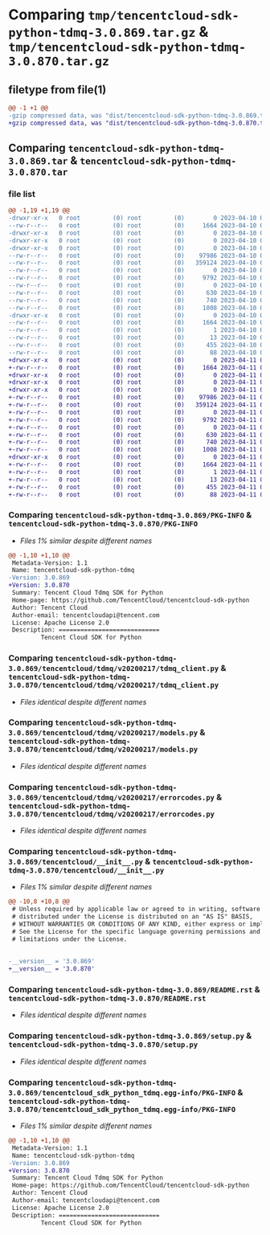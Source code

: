 # Comparing `tmp/tencentcloud-sdk-python-tdmq-3.0.869.tar.gz` & `tmp/tencentcloud-sdk-python-tdmq-3.0.870.tar.gz`

## filetype from file(1)

```diff
@@ -1 +1 @@
-gzip compressed data, was "dist/tencentcloud-sdk-python-tdmq-3.0.869.tar", last modified: Mon Apr 10 03:15:17 2023, max compression
+gzip compressed data, was "dist/tencentcloud-sdk-python-tdmq-3.0.870.tar", last modified: Tue Apr 11 03:55:05 2023, max compression
```

## Comparing `tencentcloud-sdk-python-tdmq-3.0.869.tar` & `tencentcloud-sdk-python-tdmq-3.0.870.tar`

### file list

```diff
@@ -1,19 +1,19 @@
-drwxr-xr-x   0 root         (0) root         (0)        0 2023-04-10 03:15:17.000000 tencentcloud-sdk-python-tdmq-3.0.869/
--rw-r--r--   0 root         (0) root         (0)     1664 2023-04-10 03:15:17.000000 tencentcloud-sdk-python-tdmq-3.0.869/PKG-INFO
-drwxr-xr-x   0 root         (0) root         (0)        0 2023-04-10 03:15:17.000000 tencentcloud-sdk-python-tdmq-3.0.869/tencentcloud/
-drwxr-xr-x   0 root         (0) root         (0)        0 2023-04-10 03:15:17.000000 tencentcloud-sdk-python-tdmq-3.0.869/tencentcloud/tdmq/
-drwxr-xr-x   0 root         (0) root         (0)        0 2023-04-10 03:15:17.000000 tencentcloud-sdk-python-tdmq-3.0.869/tencentcloud/tdmq/v20200217/
--rw-r--r--   0 root         (0) root         (0)    97986 2023-04-10 03:15:17.000000 tencentcloud-sdk-python-tdmq-3.0.869/tencentcloud/tdmq/v20200217/tdmq_client.py
--rw-r--r--   0 root         (0) root         (0)   359124 2023-04-10 03:15:17.000000 tencentcloud-sdk-python-tdmq-3.0.869/tencentcloud/tdmq/v20200217/models.py
--rw-r--r--   0 root         (0) root         (0)        0 2023-04-10 03:15:17.000000 tencentcloud-sdk-python-tdmq-3.0.869/tencentcloud/tdmq/v20200217/__init__.py
--rw-r--r--   0 root         (0) root         (0)     9792 2023-04-10 03:15:17.000000 tencentcloud-sdk-python-tdmq-3.0.869/tencentcloud/tdmq/v20200217/errorcodes.py
--rw-r--r--   0 root         (0) root         (0)        0 2023-04-10 03:15:17.000000 tencentcloud-sdk-python-tdmq-3.0.869/tencentcloud/tdmq/__init__.py
--rw-r--r--   0 root         (0) root         (0)      630 2023-04-10 03:15:17.000000 tencentcloud-sdk-python-tdmq-3.0.869/tencentcloud/__init__.py
--rw-r--r--   0 root         (0) root         (0)      740 2023-04-10 03:15:17.000000 tencentcloud-sdk-python-tdmq-3.0.869/README.rst
--rw-r--r--   0 root         (0) root         (0)     1008 2023-04-10 03:15:17.000000 tencentcloud-sdk-python-tdmq-3.0.869/setup.py
-drwxr-xr-x   0 root         (0) root         (0)        0 2023-04-10 03:15:17.000000 tencentcloud-sdk-python-tdmq-3.0.869/tencentcloud_sdk_python_tdmq.egg-info/
--rw-r--r--   0 root         (0) root         (0)     1664 2023-04-10 03:15:17.000000 tencentcloud-sdk-python-tdmq-3.0.869/tencentcloud_sdk_python_tdmq.egg-info/PKG-INFO
--rw-r--r--   0 root         (0) root         (0)        1 2023-04-10 03:15:17.000000 tencentcloud-sdk-python-tdmq-3.0.869/tencentcloud_sdk_python_tdmq.egg-info/dependency_links.txt
--rw-r--r--   0 root         (0) root         (0)       13 2023-04-10 03:15:17.000000 tencentcloud-sdk-python-tdmq-3.0.869/tencentcloud_sdk_python_tdmq.egg-info/top_level.txt
--rw-r--r--   0 root         (0) root         (0)      455 2023-04-10 03:15:17.000000 tencentcloud-sdk-python-tdmq-3.0.869/tencentcloud_sdk_python_tdmq.egg-info/SOURCES.txt
--rw-r--r--   0 root         (0) root         (0)       88 2023-04-10 03:15:17.000000 tencentcloud-sdk-python-tdmq-3.0.869/setup.cfg
+drwxr-xr-x   0 root         (0) root         (0)        0 2023-04-11 03:55:05.000000 tencentcloud-sdk-python-tdmq-3.0.870/
+-rw-r--r--   0 root         (0) root         (0)     1664 2023-04-11 03:55:05.000000 tencentcloud-sdk-python-tdmq-3.0.870/PKG-INFO
+drwxr-xr-x   0 root         (0) root         (0)        0 2023-04-11 03:55:05.000000 tencentcloud-sdk-python-tdmq-3.0.870/tencentcloud/
+drwxr-xr-x   0 root         (0) root         (0)        0 2023-04-11 03:55:05.000000 tencentcloud-sdk-python-tdmq-3.0.870/tencentcloud/tdmq/
+drwxr-xr-x   0 root         (0) root         (0)        0 2023-04-11 03:55:05.000000 tencentcloud-sdk-python-tdmq-3.0.870/tencentcloud/tdmq/v20200217/
+-rw-r--r--   0 root         (0) root         (0)    97986 2023-04-11 03:55:05.000000 tencentcloud-sdk-python-tdmq-3.0.870/tencentcloud/tdmq/v20200217/tdmq_client.py
+-rw-r--r--   0 root         (0) root         (0)   359124 2023-04-11 03:55:05.000000 tencentcloud-sdk-python-tdmq-3.0.870/tencentcloud/tdmq/v20200217/models.py
+-rw-r--r--   0 root         (0) root         (0)        0 2023-04-11 03:55:05.000000 tencentcloud-sdk-python-tdmq-3.0.870/tencentcloud/tdmq/v20200217/__init__.py
+-rw-r--r--   0 root         (0) root         (0)     9792 2023-04-11 03:55:05.000000 tencentcloud-sdk-python-tdmq-3.0.870/tencentcloud/tdmq/v20200217/errorcodes.py
+-rw-r--r--   0 root         (0) root         (0)        0 2023-04-11 03:55:05.000000 tencentcloud-sdk-python-tdmq-3.0.870/tencentcloud/tdmq/__init__.py
+-rw-r--r--   0 root         (0) root         (0)      630 2023-04-11 03:55:05.000000 tencentcloud-sdk-python-tdmq-3.0.870/tencentcloud/__init__.py
+-rw-r--r--   0 root         (0) root         (0)      740 2023-04-11 03:55:05.000000 tencentcloud-sdk-python-tdmq-3.0.870/README.rst
+-rw-r--r--   0 root         (0) root         (0)     1008 2023-04-11 03:55:05.000000 tencentcloud-sdk-python-tdmq-3.0.870/setup.py
+drwxr-xr-x   0 root         (0) root         (0)        0 2023-04-11 03:55:05.000000 tencentcloud-sdk-python-tdmq-3.0.870/tencentcloud_sdk_python_tdmq.egg-info/
+-rw-r--r--   0 root         (0) root         (0)     1664 2023-04-11 03:55:05.000000 tencentcloud-sdk-python-tdmq-3.0.870/tencentcloud_sdk_python_tdmq.egg-info/PKG-INFO
+-rw-r--r--   0 root         (0) root         (0)        1 2023-04-11 03:55:05.000000 tencentcloud-sdk-python-tdmq-3.0.870/tencentcloud_sdk_python_tdmq.egg-info/dependency_links.txt
+-rw-r--r--   0 root         (0) root         (0)       13 2023-04-11 03:55:05.000000 tencentcloud-sdk-python-tdmq-3.0.870/tencentcloud_sdk_python_tdmq.egg-info/top_level.txt
+-rw-r--r--   0 root         (0) root         (0)      455 2023-04-11 03:55:05.000000 tencentcloud-sdk-python-tdmq-3.0.870/tencentcloud_sdk_python_tdmq.egg-info/SOURCES.txt
+-rw-r--r--   0 root         (0) root         (0)       88 2023-04-11 03:55:05.000000 tencentcloud-sdk-python-tdmq-3.0.870/setup.cfg
```

### Comparing `tencentcloud-sdk-python-tdmq-3.0.869/PKG-INFO` & `tencentcloud-sdk-python-tdmq-3.0.870/PKG-INFO`

 * *Files 1% similar despite different names*

```diff
@@ -1,10 +1,10 @@
 Metadata-Version: 1.1
 Name: tencentcloud-sdk-python-tdmq
-Version: 3.0.869
+Version: 3.0.870
 Summary: Tencent Cloud Tdmq SDK for Python
 Home-page: https://github.com/TencentCloud/tencentcloud-sdk-python
 Author: Tencent Cloud
 Author-email: tencentcloudapi@tencent.com
 License: Apache License 2.0
 Description: ============================
         Tencent Cloud SDK for Python
```

### Comparing `tencentcloud-sdk-python-tdmq-3.0.869/tencentcloud/tdmq/v20200217/tdmq_client.py` & `tencentcloud-sdk-python-tdmq-3.0.870/tencentcloud/tdmq/v20200217/tdmq_client.py`

 * *Files identical despite different names*

### Comparing `tencentcloud-sdk-python-tdmq-3.0.869/tencentcloud/tdmq/v20200217/models.py` & `tencentcloud-sdk-python-tdmq-3.0.870/tencentcloud/tdmq/v20200217/models.py`

 * *Files identical despite different names*

### Comparing `tencentcloud-sdk-python-tdmq-3.0.869/tencentcloud/tdmq/v20200217/errorcodes.py` & `tencentcloud-sdk-python-tdmq-3.0.870/tencentcloud/tdmq/v20200217/errorcodes.py`

 * *Files identical despite different names*

### Comparing `tencentcloud-sdk-python-tdmq-3.0.869/tencentcloud/__init__.py` & `tencentcloud-sdk-python-tdmq-3.0.870/tencentcloud/__init__.py`

 * *Files 1% similar despite different names*

```diff
@@ -10,8 +10,8 @@
 # Unless required by applicable law or agreed to in writing, software
 # distributed under the License is distributed on an "AS IS" BASIS,
 # WITHOUT WARRANTIES OR CONDITIONS OF ANY KIND, either express or implied.
 # See the License for the specific language governing permissions and
 # limitations under the License.
 
 
-__version__ = '3.0.869'
+__version__ = '3.0.870'
```

### Comparing `tencentcloud-sdk-python-tdmq-3.0.869/README.rst` & `tencentcloud-sdk-python-tdmq-3.0.870/README.rst`

 * *Files identical despite different names*

### Comparing `tencentcloud-sdk-python-tdmq-3.0.869/setup.py` & `tencentcloud-sdk-python-tdmq-3.0.870/setup.py`

 * *Files identical despite different names*

### Comparing `tencentcloud-sdk-python-tdmq-3.0.869/tencentcloud_sdk_python_tdmq.egg-info/PKG-INFO` & `tencentcloud-sdk-python-tdmq-3.0.870/tencentcloud_sdk_python_tdmq.egg-info/PKG-INFO`

 * *Files 1% similar despite different names*

```diff
@@ -1,10 +1,10 @@
 Metadata-Version: 1.1
 Name: tencentcloud-sdk-python-tdmq
-Version: 3.0.869
+Version: 3.0.870
 Summary: Tencent Cloud Tdmq SDK for Python
 Home-page: https://github.com/TencentCloud/tencentcloud-sdk-python
 Author: Tencent Cloud
 Author-email: tencentcloudapi@tencent.com
 License: Apache License 2.0
 Description: ============================
         Tencent Cloud SDK for Python
```

